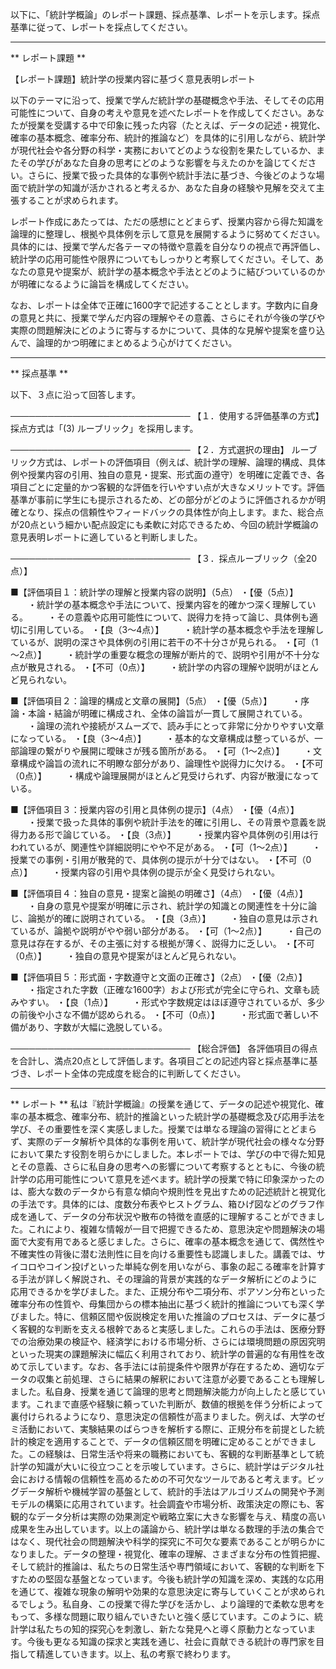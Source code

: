 以下に、「統計学概論」のレポート課題、採点基準、レポートを示します。採点基準に従って、レポートを採点してください。

---------------------------------------
** レポート課題 **

【レポート課題】統計学の授業内容に基づく意見表明レポート

以下のテーマに沿って、授業で学んだ統計学の基礎概念や手法、そしてその応用可能性について、自身の考えや意見を述べたレポートを作成してください。あなたが授業を受講する中で印象に残った内容（たとえば、データの記述・視覚化、確率の基本概念、確率分布、統計的推論など）を具体的に引用しながら、統計学が現代社会や各分野の科学・実務においてどのような役割を果たしているか、またその学びがあなた自身の思考にどのような影響を与えたのかを論じてください。さらに、授業で扱った具体的な事例や統計手法に基づき、今後どのような場面で統計学の知識が活かされると考えるか、あなた自身の経験や見解を交えて主張することが求められます。

レポート作成にあたっては、ただの感想にとどまらず、授業内容から得た知識を論理的に整理し、根拠や具体例を示して意見を展開するように努めてください。具体的には、授業で学んだ各テーマの特徴や意義を自分なりの視点で再評価し、統計学の応用可能性や限界についてもしっかりと考察してください。そして、あなたの意見や提案が、統計学の基本概念や手法とどのように結びついているのかが明確になるように論旨を構成してください。

なお、レポートは全体で正確に1600字で記述することとします。字数内に自身の意見と共に、授業で学んだ内容の理解やその意義、さらにそれが今後の学びや実際の問題解決にどのように寄与するかについて、具体的な見解や提案を盛り込んで、論理的かつ明確にまとめるよう心がけてください。

---------------------------------------
** 採点基準 **

以下、３点に沿って回答します。

─────────────────────────────
【１．使用する評価基準の方式】
採点方式は「(3) ルーブリック」を採用します。

─────────────────────────────
【２．方式選択の理由】
ルーブリック方式は、レポートの評価項目（例えば、統計学の理解、論理的構成、具体例や授業内容の引用、独自の意見・提案、形式面の遵守）を明確に定義でき、各項目ごとに定量的かつ客観的な評価を行いやすい点が大きなメリットです。評価基準が事前に学生にも提示されるため、どの部分がどのように評価されるかが明確となり、採点の信頼性やフィードバックの具体性が向上します。また、総合点が20点という細かい配点設定にも柔軟に対応できるため、今回の統計学概論の意見表明レポートに適していると判断しました。

─────────────────────────────
【３．採点ルーブリック（全20点）】

■【評価項目１：統計学の理解と授業内容の説明】（5点）
・【優（5点）】
　　・統計学の基本概念や手法について、授業内容を的確かつ深く理解している。
　　・その意義や応用可能性について、説得力を持って論じ、具体例も適切に引用している。
・【良（3～4点）】
　　・統計学の基本概念や手法を理解しているが、説明の深さや具体例の引用に若干の不十分さが見られる。
・【可（1～2点）】
　　・統計学の重要な概念の理解が断片的で、説明や引用が不十分な点が散見される。
・【不可（0点）】
　　・統計学の内容の理解や説明がほとんど見られない。

■【評価項目２：論理的構成と文章の展開】（5点）
・【優（5点）】
　　・序論・本論・結論が明確に構成され、全体の論旨が一貫して展開されている。
　　・論理の流れや接続がスムーズで、読み手にとって非常に分かりやすい文章になっている。
・【良（3～4点）】
　　・基本的な文章構成は整っているが、一部論理の繋がりや展開に曖昧さが残る箇所がある。
・【可（1～2点）】
　　・文章構成や論旨の流れに不明瞭な部分があり、論理性や説得力に欠ける。
・【不可（0点）】
　　・構成や論理展開がほとんど見受けられず、内容が散漫になっている。

■【評価項目３：授業内容の引用と具体例の提示】（4点）
・【優（4点）】
　　・授業で扱った具体的事例や統計手法を的確に引用し、その背景や意義を説得力ある形で論じている。
・【良（3点）】
　　・授業内容や具体例の引用は行われているが、関連性や詳細説明にやや不足がある。
・【可（1～2点）】
　　・授業での事例・引用が散発的で、具体例の提示が十分ではない。
・【不可（0点）】
　　・授業内容の引用や具体例の提示が全く見受けられない。

■【評価項目４：独自の意見・提案と論拠の明確さ】（4点）
・【優（4点）】
　　・自身の意見や提案が明確に示され、統計学の知識との関連性を十分に論じ、論拠が的確に説明されている。
・【良（3点）】
　　・独自の意見は示されているが、論拠や説明がやや弱い部分がある。
・【可（1～2点）】
　　・自己の意見は存在するが、その主張に対する根拠が薄く、説得力に乏しい。
・【不可（0点）】
　　・独自の意見や提案がほとんど見られない。

■【評価項目５：形式面・字数遵守と文面の正確さ】（2点）
・【優（2点）】
　　・指定された字数（正確な1600字）および形式が完全に守られ、文章も読みやすい。
・【良（1点）】
　　・形式や字数規定はほぼ遵守されているが、多少の前後や小さな不備が認められる。
・【不可（0点）】
　　・形式面で著しい不備があり、字数が大幅に逸脱している。

─────────────────────────────
【総合評価】
各評価項目の得点を合計し、満点20点として評価します。各項目ごとの記述内容と採点基準に基づき、レポート全体の完成度を総合的に判断してください。

---------------------------------------
** レポート **
私は『統計学概論』の授業を通じて、データの記述や視覚化、確率の基本概念、確率分布、統計的推論といった統計学の基礎概念及び応用手法を学び、その重要性を深く実感しました。授業では単なる理論の習得にとどまらず、実際のデータ解析や具体的な事例を用いて、統計学が現代社会の様々な分野において果たす役割を明らかにしました。本レポートでは、学びの中で得た知見とその意義、さらに私自身の思考への影響について考察するとともに、今後の統計学の応用可能性について意見を述べます。統計学の授業で特に印象深かったのは、膨大な数のデータから有意な傾向や規則性を見出すための記述統計と視覚化の手法です。具体的には、度数分布表やヒストグラム、箱ひげ図などのグラフ作成を通して、データの分布状況や散布の特徴を直感的に理解することができました。これにより、複雑な情報が一目で把握できるため、意思決定や問題解決の場面で大変有用であると感じました。さらに、確率の基本概念を通じて、偶然性や不確実性の背後に潜む法則性に目を向ける重要性も認識しました。講義では、サイコロやコイン投げといった単純な例を用いながら、事象の起こる確率を計算する手法が詳しく解説され、その理論的背景が実践的なデータ解析にどのように応用できるかを学びました。また、正規分布や二項分布、ポアソン分布といった確率分布の性質や、母集団からの標本抽出に基づく統計的推論についても深く学びました。特に、信頼区間や仮説検定を用いた推論のプロセスは、データに基づく客観的な判断を支える根幹であると実感しました。これらの手法は、医療分野での治療効果の検証や、経済学における市場分析、さらには環境問題の原因究明といった現実の課題解決に幅広く利用されており、統計学の普遍的な有用性を改めて示しています。なお、各手法には前提条件や限界が存在するため、適切なデータの収集と前処理、さらに結果の解釈において注意が必要であることも理解しました。私自身、授業を通じて論理的思考と問題解決能力が向上したと感じています。これまで直感や経験に頼っていた判断が、数値的根拠を伴う分析によって裏付けられるようになり、意思決定の信頼性が高まりました。例えば、大学のゼミ活動において、実験結果のばらつきを解析する際に、正規分布を前提とした統計的検定を適用することで、データの信頼区間を明確に定めることができました。この経験は、日常生活や将来の職務においても、客観的な判断基準として統計学の知識が大いに役立つことを示唆しています。さらに、統計学はデジタル社会における情報の信頼性を高めるための不可欠なツールであると考えます。ビッグデータ解析や機械学習の基盤として、統計的手法はアルゴリズムの開発や予測モデルの構築に応用されています。社会調査や市場分析、政策決定の際にも、客観的なデータ分析は実際の効果測定や戦略立案に大きな影響を与え、精度の高い成果を生み出しています。以上の議論から、統計学は単なる数理的手法の集合ではなく、現代社会の問題解決や科学的探究に不可欠な要素であることが明らかになりました。データの整理・視覚化、確率の理解、さまざまな分布の性質把握、そして統計的推論は、私たちの日常生活や専門領域において、客観的な判断を下すための堅固な基盤となっています。今後も統計学の知識を深め、実践的な応用を通じて、複雑な現象の解明や効果的な意思決定に寄与していくことが求められるでしょう。私自身、この授業で得た学びを活かし、より論理的で柔軟な思考をもって、多様な問題に取り組んでいきたいと強く感じています。このように、統計学は私たちの知的探究心を刺激し、新たな発見へと導く原動力となっています。今後も更なる知識の探求と実践を通じ、社会に貢献できる統計の専門家を目指して精進していきます。以上、私の考察で終わります。

